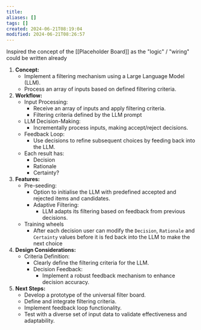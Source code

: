 ```yaml
---
title: 
aliases: []
tags: []
created: 2024-06-21T08:19:04
modified: 2024-06-21T08:26:57
---
```


Inspired the concept of the [[Placeholder Board]] as the "logic" / "wiring" could be written already

1. **Concept:**
	 - Implement a filtering mechanism using a Large Language Model (LLM).
	 - Process an array of inputs based on defined filtering criteria.
2. **Workflow:**
	 - Input Processing:
		 - Receive an array of inputs and apply filtering criteria.
		 - Filtering criteria defined by the LLM prompt
	 - LLM Decision-Making:
		 - Incrementally process inputs, making accept/reject decisions.
	 - Feedback Loop:
		 - Use decisions to refine subsequent choices by feeding back into the LLM.
	- Each result has:
		- Decision
		- Rationale
		- Certainty?
1. **Features:**
	 - Pre-seeding:
		 - Option to initialise the LLM with predefined accepted and rejected items and candidates.
		 - Adaptive Filtering:
			 - LLM adapts its filtering based on feedback from previous decisions.
	 - Training wheels
		 - After each decision user can modify the `Decision`, `Rationale` and `Certainty` values before it is fed back into the LLM to make the next choice
2. **Design Considerations:**
	 - Criteria Definition:
		 - Clearly define the filtering criteria for the LLM.
		 - Decision Feedback:
			 - Implement a robust feedback mechanism to enhance decision accuracy.
3. **Next Steps:**
	 - Develop a prototype of the universal filter board.
	 - Define and integrate filtering criteria.
	 - Implement feedback loop functionality.
	 - Test with a diverse set of input data to validate effectiveness and adaptability.

